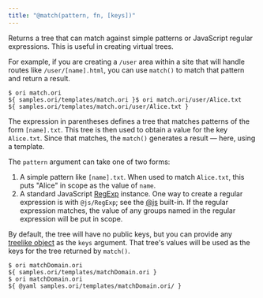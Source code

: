 ```yaml
---
title: "@match(pattern, fn, [keys])"
---
```


Returns a tree that can match against simple patterns or JavaScript regular expressions. This is useful in creating virtual trees.

For example, if you are creating a `/user` area within a site that will handle routes like `/user/[name].html`, you can use `match()` to match that pattern and return a result.

```console
$ ori match.ori
${ samples.ori/templates/match.ori }$ ori match.ori/user/Alice.txt
${ samples.ori/templates/match.ori/user/Alice.txt }
```

The expression in parentheses defines a tree that matches patterns of the form `[name].txt`. This tree is then used to obtain a value for the key `Alice.txt`. Since that matches, the `match()` generates a result — here, using a template.

The `pattern` argument can take one of two forms:

1. A simple pattern like `[name].txt`. When used to match `Alice.txt`, this puts "Alice" in scope as the value of `name`.
2. A standard JavaScript [RegExp](https://developer.mozilla.org/en-US/docs/Web/JavaScript/Reference/Global_Objects/RegExp) instance. One way to create a regular expression is with `@js/RegExp`; see the [@js](@js.html) built-in. If the regular expression matches, the value of any groups named in the regular expression will be put in scope.

By default, the tree will have no public keys, but you can provide any [treelike object](/async-tree/treelike.html) as the `keys` argument. That tree's values will be used as the keys for the tree returned by `match()`.

```console
$ ori matchDomain.ori
${ samples.ori/templates/matchDomain.ori }
$ ori matchDomain.ori
${ @yaml samples.ori/templates/matchDomain.ori/ }
```
